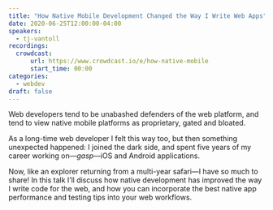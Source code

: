 ```yaml
---
title: "How Native Mobile Development Changed the Way I Write Web Apps"
date: 2020-06-25T12:00:00-04:00
speakers:
  - tj-vantoll
recordings:
  crowdcast:
      url: https://www.crowdcast.io/e/how-native-mobile
      start_time: 00:00
categories:
  - webdev
draft: false
---
```


Web developers tend to be unabashed defenders of the web platform, and tend to view native mobile platforms as proprietary, gated and bloated.

As a long-time web developer I felt this way too, but then something unexpected happened: I joined the dark side, and spent five years of my career working on—*gasp*—iOS and Android applications.

Now, like an explorer returning from a multi-year safari—I have so much to share! In this talk I’ll discuss how native development has improved the way I write code for the web, and how you can incorporate the best native app performance and testing tips into your web workflows.
